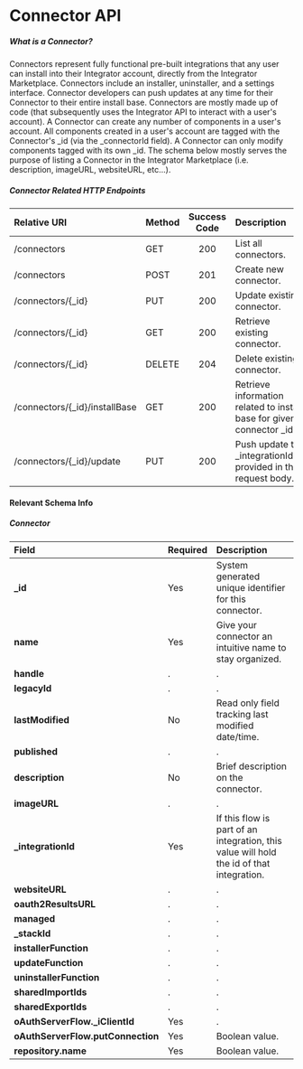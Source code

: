 Connector API
=========

##### What is a Connector?

Connectors represent fully functional pre-built integrations that any user can install into their Integrator account, directly from the Integrator Marketplace. Connectors include an installer, uninstaller, and a settings interface. Connector developers can push updates at any time for their Connector to their entire install base. Connectors are mostly made up of code (that subsequently uses the Integrator API to interact with a user's account). A Connector can create any number of components in a user's account. All components created in a user's account are tagged with the Connector's \_id (via the \_connectorId field). A Connector can only modify components tagged with its own \_id. The schema below mostly serves the purpose of listing a Connector in the Integrator Marketplace (i.e. description, imageURL, websiteURL, etc...).

##### Connector Related HTTP Endpoints

| Relative URI                  | Method | Success Code | Description                                                            |
|:------------------------------|:-------|:------------:|:-----------------------------------------------------------------------|
| /connectors                   | GET    |     200      | List all connectors.                                                   |
| /connectors                   | POST   |     201      | Create new connector.                                                  |
| /connectors/{_id}             | PUT    |     200      | Update existing connector.                                             |
| /connectors/{_id}             | GET    |     200      | Retrieve existing connector.                                           |
| /connectors/{_id}             | DELETE |     204      | Delete existing connector.                                             |
| /connectors/{_id}/installBase | GET    |     200      | Retrieve information related to install base for given connector \_id. |
| /connectors/{_id}/update      | PUT    |     200      | Push update to _integrationIds[] provided in the request body.         |

#### Relevant Schema Info

##### Connector

| Field                             | Required | Description                                                                              |
|:----------------------------------|:---------|:-----------------------------------------------------------------------------------------|
| **_id**                           | Yes      | System generated unique identifier for this connector.                                   |
| **name**                          | Yes      | Give your connector an intuitive name to stay organized.                                 |
| **handle**                        | .        | .                                                                                        |
| **legacyId**                      | .        | .                                                                                        |
| **lastModified**                  | No       | Read only field tracking last modified date/time.                                        |
| **published**                     | .        | .                                                                                        |
| **description**                   | No       | Brief description on the connector.                                                      |
| **imageURL**                      | .        | .                                                                                        |
| **_integrationId**                | Yes      | If this flow is part of an integration, this value will hold the id of that integration. |
| **websiteURL**                    | .        | .                                                                                        |
| **oauth2ResultsURL**              | .        | .                                                                                        |
| **managed**                       | .        | .                                                                                        |
| **_stackId**                      | .        | .                                                                                        |
| **installerFunction**             | .        | .                                                                                        |
| **updateFunction**                | .        | .                                                                                        |
| **uninstallerFunction**           | .        | .                                                                                        |
| **sharedImportIds**               | .        | .                                                                                        |
| **sharedExportIds**               | .        | .                                                                                        |
| **oAuthServerFlow._iClientId**    | Yes      | .                                                                                        |
| **oAuthServerFlow.putConnection** | Yes      | Boolean value.                                                                           |
| **repository.name**               | Yes      | Boolean value.                                                                           |
